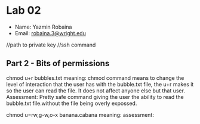 # Lab 02
- Name: Yazmin Robaina
- Email: robaina.3@wright.edu

//path to private key
//ssh command


## Part 2 - Bits of permissions
chmod u+r bubbles.txt
 meaning: chmod command means to change the level  of interaction that the user has with the bubble.txt file, the u+r makes it so the user can read the file. It does not affect anyone else but that user.
 Assessment: Pretty safe command giving the user the ability to read the bubble.txt file.without the file being overly expossed. 

chmod u=rw,g-w,o-x banana.cabana
meaning:
assessment:

